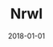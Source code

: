 ---
layout: site
title: "Nrwl"
date: 2018-01-01
categories: [community]
version: 4.4.4
major: 4
minor: 4
patch: 4
slug: nrwl
link: https://nrwl.io/
permalink: /sites/:slug
---